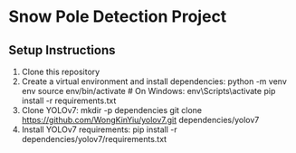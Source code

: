 # Snow Pole Detection Project

## Setup Instructions

1. Clone this repository
2. Create a virtual environment and install dependencies:
    python -m venv env
    source env/bin/activate  # On Windows: env\Scripts\activate
    pip install -r requirements.txt
3. Clone YOLOv7:
    mkdir -p dependencies
    git clone https://github.com/WongKinYiu/yolov7.git dependencies/yolov7
4. Install YOLOv7 requirements:
    pip install -r dependencies/yolov7/requirements.txt
    